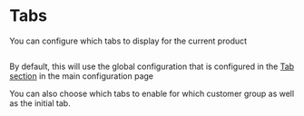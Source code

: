 # Tabs

You can configure which tabs to display for the current product

<img srcset="/productdesigner/images/tabs-section.jpg 2x" class="padding border">

By default, this will use the global configuration that is configured in
the [Tab section](/productdesigner/03-configuration/tabs.md) in the main configuration page

You can also choose which tabs to enable for which customer group as well as the initial tab.

